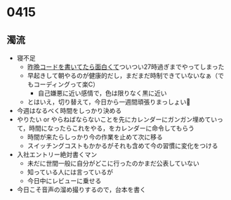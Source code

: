 # 0415

## 濁流

- 寝不足
  - [昨晩コードを書いてたら面白くて]()ついつい27時過ぎまでやってしまった
  - 早起きして朝やるのが健康的だし，まだまだ時制できていないなぁ（でもコーディングって楽C）
    - 自己嫌悪に近い感情で，色は限りなく黒に近い
  - とはいえ，切り替えて，今日から一週間頑張りまっしょい💪
- 今週はなるべく時間をしっかり決める
- やりたい or やらねばならないことを先にカレンダーにガンガン埋めていって，時間になったらこれをやる，をカレンダーに命令してもらう
  - 時間が来たらしっかり今の作業を止めて次に移る
  - スイッチングコストもかかるがそれも含めて今の習慣に変化をつける
- 入社エントリー絶対書くマン
  - 未だに世間一般に自分がどこに行ったのかまだ公表していない
  - 知っている人には言っているが
  - 今日中にレビューに乗せる
- 今日こそ音声の溜め撮りするので，台本を書く
